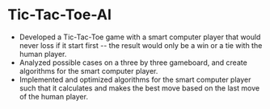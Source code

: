 # Tic-Tac-Toe-AI

- Developed a Tic-Tac-Toe game with a smart computer player that would never loss if it start first -- the result would only be a win or a tie with the human player.
- Analyzed possible cases on a three by three gameboard, and create algorithms for the smart computer player.
- Implemented and optimized algorithms for the smart computer player such that it calculates and makes the best move based
on the last move of the human player.
